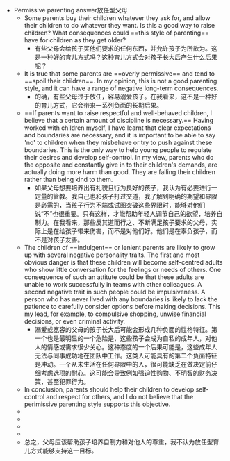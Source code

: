 - Permissive parenting answer放任型父母
	- Some parents buy their children whatever they ask for, and allow their children to do whatever they want. Is this a good way to raise children? What consequences could ==this style of parenting== have for children as they get older?
		- 有些父母会给孩子买他们要求的任何东西，并允许孩子为所欲为。这是一种好的育儿方式吗？这种育儿方式会对孩子长大后产生什么后果呢？
	- It is true that some parents are ==overly permissive== and tend to ==spoil their children==. In my opinion, this is not a good parenting style, and it can have a range of negative long-term consequences.
		- 的确，有些父母过于放任，容易溺爱孩子。在我看来，这不是一种好的育儿方式，它会带来一系列负面的长期后果。
	- ==If parents want to raise respectful and well-behaved children, I believe that a certain amount of discipline is necessary.== Having worked with children myself, I have learnt that clear expectations and boundaries are necessary, and it is important to be able to say 'no' to children when they misbehave or try to push against these boundaries. This is the only way to help young people to regulate their desires and develop self-control. In my view, parents who do the opposite and constantly give in to their children's demands, are actually doing more harm than good. They are failing their children rather than being kind to them.
		- 如果父母想要培养出有礼貌且行为良好的孩子，我认为有必要进行一定量的管教。我自己也和孩子打过交道，我了解到明确的期望和界限是必需的，当孩子行为不端或试图突破这些界限时，能够对他们说“不”也很重要。只有这样，才能帮助年轻人调节自己的欲望，培养自制力。在我看来，那些反其道而行之、不断满足孩子要求的父母，实际上是在给孩子带来伤害，而不是对他们好。他们是在辜负孩子，而不是对孩子友善。
	- The children of ==indulgent== or lenient parents are likely to grow up with several negative personality traits. The first and most obvious danger is that these children will become self-centred adults who show little conversation for the feelings or needs of others. One consequence of such an attitute could be that these adults are unable to work successfully in teams with other colleagues. A second negative trait in such people could be impulsiveness. A person who has never lived with any boundaries is likely to lack the patience to carefully consider options before making decisions. This my lead, for example, to compulsive shopping, unwise financial decisions, or even criminal activity.
		- 溺爱或宽容的父母的孩子长大后可能会形成几种负面的性格特征。第一个也是最明显的一个危险是，这些孩子会成为自私的成年人，对他人的情感或需求很少关心。这种态度的一个后果可能是，这些成年人无法与同事成功地在团队中工作。这类人可能具有的第二个负面特征是冲动。一个从未生活在任何界限中的人，很可能缺乏在做决定前仔细考虑选项的耐心。这可能会导致例如强迫性购物、不明智的财务决策，甚至犯罪行为。
	- In conclusion, parents should help their children to develop self-control and respect for others, and I do not believe that the perimissive parenting style supports this objective.
	-
	-
	-
	-
	- 总之，父母应该帮助孩子培养自制力和对他人的尊重，我不认为放任型育儿方式能够支持这一目标。